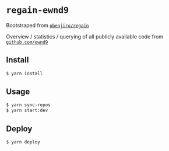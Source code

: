 # `regain-ewnd9`

Bootstraped from [`obenjiro/regain`](https://github.com/obenjiro/regain)

Overview / statistics / querying of all publicly available code from [`github.com/ewnd9`](https://github.com/ewnd9)

## Install

```sh
$ yarn install
```

## Usage

```sh
$ yarn sync-repos
$ yarn start:dev
```

## Deploy

```sh
$ yarn deploy
```
